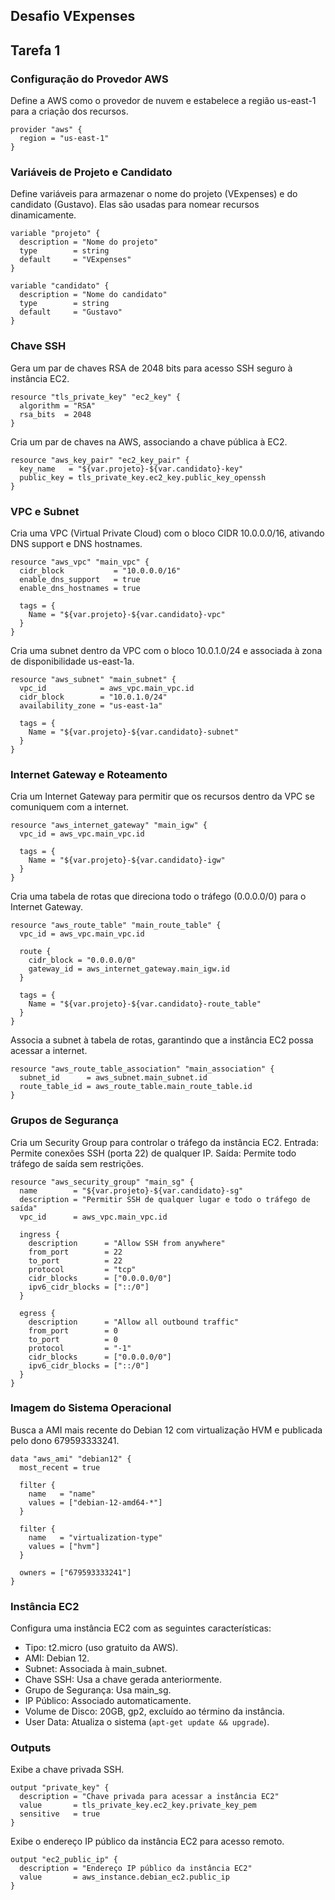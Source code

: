 ## Desafio VExpenses

## Tarefa 1

### Configuração do Provedor AWS
Define a AWS como o provedor de nuvem e estabelece a região us-east-1 para a criação dos recursos.
```hcl
provider "aws" {
  region = "us-east-1"
}
```

### Variáveis de Projeto e Candidato
Define variáveis para armazenar o nome do projeto (VExpenses) e do candidato (Gustavo). Elas são usadas para nomear recursos dinamicamente.
```hcl
variable "projeto" {
  description = "Nome do projeto"
  type        = string
  default     = "VExpenses"
}

variable "candidato" {
  description = "Nome do candidato"
  type        = string
  default     = "Gustavo"
}
```

### Chave SSH
Gera um par de chaves RSA de 2048 bits para acesso SSH seguro à instância EC2.
```hcl
resource "tls_private_key" "ec2_key" {
  algorithm = "RSA"
  rsa_bits  = 2048
}
```

Cria um par de chaves na AWS, associando a chave pública à EC2.
```hcl
resource "aws_key_pair" "ec2_key_pair" {
  key_name   = "${var.projeto}-${var.candidato}-key"
  public_key = tls_private_key.ec2_key.public_key_openssh
}
```

### VPC e Subnet
Cria uma VPC (Virtual Private Cloud) com o bloco CIDR 10.0.0.0/16, ativando DNS support e DNS hostnames.
```hcl
resource "aws_vpc" "main_vpc" {
  cidr_block           = "10.0.0.0/16"
  enable_dns_support   = true
  enable_dns_hostnames = true

  tags = {
    Name = "${var.projeto}-${var.candidato}-vpc"
  }
}
```

Cria uma subnet dentro da VPC com o bloco 10.0.1.0/24 e associada à zona de disponibilidade us-east-1a.
```hcl
resource "aws_subnet" "main_subnet" {
  vpc_id            = aws_vpc.main_vpc.id
  cidr_block        = "10.0.1.0/24"
  availability_zone = "us-east-1a"

  tags = {
    Name = "${var.projeto}-${var.candidato}-subnet"
  }
}
```

### Internet Gateway e Roteamento
Cria um Internet Gateway para permitir que os recursos dentro da VPC se comuniquem com a internet.
```hcl
resource "aws_internet_gateway" "main_igw" {
  vpc_id = aws_vpc.main_vpc.id

  tags = {
    Name = "${var.projeto}-${var.candidato}-igw"
  }
}
```

Cria uma tabela de rotas que direciona todo o tráfego (0.0.0.0/0) para o Internet Gateway.
```hcl
resource "aws_route_table" "main_route_table" {
  vpc_id = aws_vpc.main_vpc.id

  route {
    cidr_block = "0.0.0.0/0"
    gateway_id = aws_internet_gateway.main_igw.id
  }

  tags = {
    Name = "${var.projeto}-${var.candidato}-route_table"
  }
}
```

Associa a subnet à tabela de rotas, garantindo que a instância EC2 possa acessar a internet.
```hcl
resource "aws_route_table_association" "main_association" {
  subnet_id      = aws_subnet.main_subnet.id
  route_table_id = aws_route_table.main_route_table.id
}
```

### Grupos de Segurança
Cria um Security Group para controlar o tráfego da instância EC2.
Entrada: Permite conexões SSH (porta 22) de qualquer IP.
Saída: Permite todo tráfego de saída sem restrições.
```hcl
resource "aws_security_group" "main_sg" {
  name        = "${var.projeto}-${var.candidato}-sg"
  description = "Permitir SSH de qualquer lugar e todo o tráfego de saída"
  vpc_id      = aws_vpc.main_vpc.id

  ingress {
    description      = "Allow SSH from anywhere"
    from_port        = 22
    to_port          = 22
    protocol         = "tcp"
    cidr_blocks      = ["0.0.0.0/0"]
    ipv6_cidr_blocks = ["::/0"]
  }

  egress {
    description      = "Allow all outbound traffic"
    from_port        = 0
    to_port          = 0
    protocol         = "-1"
    cidr_blocks      = ["0.0.0.0/0"]
    ipv6_cidr_blocks = ["::/0"]
  }
}
```

### Imagem do Sistema Operacional
Busca a AMI mais recente do Debian 12 com virtualização HVM e publicada pelo dono 679593333241.
```hcl
data "aws_ami" "debian12" {
  most_recent = true

  filter {
    name   = "name"
    values = ["debian-12-amd64-*"]
  }

  filter {
    name   = "virtualization-type"
    values = ["hvm"]
  }

  owners = ["679593333241"]
}
```

### Instância EC2
Configura uma instância EC2 com as seguintes características:
- Tipo: t2.micro (uso gratuito da AWS).
- AMI: Debian 12.
- Subnet: Associada à main_subnet.
- Chave SSH: Usa a chave gerada anteriormente.
- Grupo de Segurança: Usa main_sg.
- IP Público: Associado automaticamente.
- Volume de Disco: 20GB, gp2, excluído ao término da instância.
- User Data: Atualiza o sistema (`apt-get update && upgrade`).

### Outputs
Exibe a chave privada SSH.
```hcl
output "private_key" {
  description = "Chave privada para acessar a instância EC2"
  value       = tls_private_key.ec2_key.private_key_pem
  sensitive   = true
}
```

Exibe o endereço IP público da instância EC2 para acesso remoto.
```hcl
output "ec2_public_ip" {
  description = "Endereço IP público da instância EC2"
  value       = aws_instance.debian_ec2.public_ip
}
```

